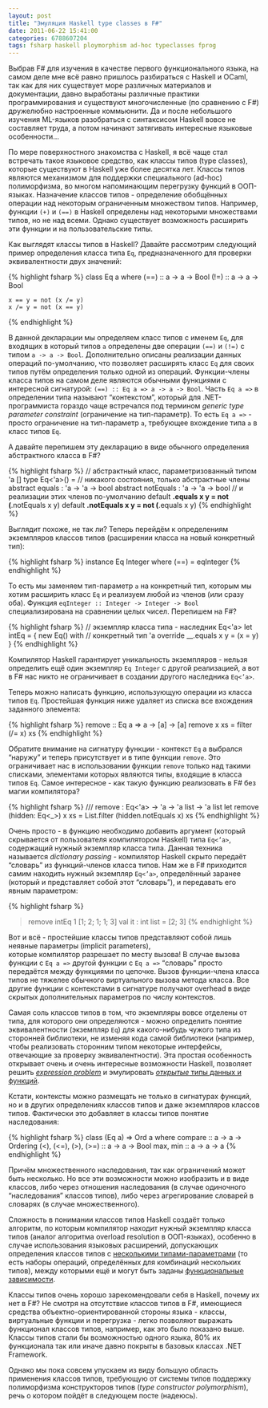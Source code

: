 ```yaml
---
layout: post
title: "Эмуляция Haskell type classes в F#"
date: 2011-06-22 15:41:00
categories: 6788607204
tags: fsharp haskell ploymorphism ad-hoc typeclasses fprog
---
```

Выбрав F# для изучения в качестве первого функционального языка, на самом деле мне всё равно пришлось разбираться с Haskell и OCaml, так как для них существует море различных материалов и документации, давно выработаны различные практики программирования и существуют многочисленные (по сравнению с F#) дружелюбно настроенные коммьюнити. Да и после небольшого изучения ML-языков разобраться с синтаксисом Haskell вовсе не составляет труда, а потом начинают затягивать интересные языковые особенности…

По мере поверхностного знакомства с Haskell, я всё чаще стал встречать такое языковое средство, как классы типов (type classes), которые существуют в Haskell уже более десятка лет. Классы типов являются механизмом для поддержки специального (ad-hoc) полиморфизма, во многом напоминающим перегрузку функций в ООП-языках. Назначение классов типов - определение обобщённых операции над некоторым ограниченным множеством типов. Например, функции `(+)` и `(==)` в Haskell определены над некоторыми множествами типов, но не над всеми. Однако существует возможность расширить эти функции и на пользовательские типы.

Как выглядят классы типов в Haskell? Давайте рассмотрим следующий пример определения класса типа `Eq`, предназначенного для проверки эквивалентности двух значений:

{% highlight fsharp %}
class Eq a where
    (==) :: a -> a -> Bool
    (!=) :: a -> a -> Bool

	x == y = not (x /= y)
	x /= y = not (x == y)
{% endhighlight %}

В данной декларации мы определяем класс типов с именем `Eq`, для входящих в который типов `a` определены две операции `(==)` и `(!=)` с типом `a -> a -> Bool`. Дополнительно описаны реализации данных операций по-умолчанию, что позволяет расширять класс `Eq` для своих типов путём определения только одной из операций. Функции-члены класса типов на самом деле являются обычными функциями с интересной сигнатурой: `(==) :: Eq a => a -> a -> Bool`. Часть `Eq a =>` в определении типа называют “контекстом”, который для .NET-программиста гораздо чаще встречался под термином *generic type parameter constraint* (ограничение на тип-параметр). То есть `Eq a =>` - просто ограничение на тип-параметр `a`, требующее вхождение типа `a` в класс типов `Eq`.

А давайте перепишем эту декларацию в виде обычного определения абстрактного класса в F#?

{% highlight fsharp %}
// абстрактный класс, параметризованный типом 'a
[<AbstractClass>]
type Eq<'a>() =
     // никакого состояния, только абстрактные члены
     abstract equals    : 'a -> 'a -> bool
     abstract notEquals : 'a -> 'a -> bool
     // и реализации этих членов по-умолчанию
     default __.equals x y = not (__.notEquals x y)
     default __.notEquals x y = not (__.equals x y)
{% endhighlight %}

Выглядит похоже, не так ли? Теперь перейдём к определениям экземпляров классов типов (расширении класса на новый конкретный тип):

{% highlight fsharp %}
instance Eq Integer where
    (==) = eqInteger
{% endhighlight %}

То есть мы заменяем тип-параметр `a` на конкретный тип, которым мы хотим расширить класс `Eq` и реализуем любой из членов (или сразу оба). Функция `eqInteger :: Integer -> Integer -> Bool` специализирована на сравнении целых чисел. Перепишем на F#?

{% highlight fsharp %}
// экземпляр класса типа - наследник Eq<'a>
let intEq =
    { new Eq<int>() with // конкретный тип 'a
          override __.equals x y = (x = y) }
{% endhighlight %}

Компилятор Haskell гарантирует уникальность экземпляров - нельзя определить ещё один экземпляр `Eq Integer` с другой реализацией, а вот в F# нас никто не ограничивает в создании другого наследника `Eq<’a>`.

Теперь можно написать функцию, использующую операции из класса типов `Eq`. Простейшая функция ниже удаляет из списка все вхождения заданного элемента:

{% highlight fsharp %}
remove :: Eq a => a -> [a] -> [a]
remove x xs = filter (/= x) xs
{% endhighlight %}

Обратите внимание на сигнатуру функции - контекст `Eq` a выбрался “наружу” и теперь присутствует и в типе функции `remove`. Это ограничивает нас в использовании функции `remove` только над такими списками, элементами которых являются типы, входящие в класса типов `Eq`. Самое интересное - как такую функцию реализовать в F# без магии компилятора?

{% highlight fsharp %}
/// remove : Eq<'a> -> 'a -> 'a list -> 'a list
let remove (hidden: Eq<_>) x xs =
    List.filter (hidden.notEquals x) xs
{% endhighlight %}

Очень просто - в функцию необходимо добавить аргумент (который скрывается от пользователя компилятором Haskell) типа `Eq<’a>`, содержащий нужный экземпляр класса типа. Данная техника называется *dictionary passing* - компилятор Haskell скрыто передаёт “словарь” из функций-членов класса типов. Нам же в F# приходится самим находить нужный экземпляр `Eq<’a>`, определённый заранее (который и представляет собой этот “словарь”), и передавать его явным параметром:

{% highlight fsharp %}
> remove intEq 1 [1; 2; 1; 1; 3]
val it : int list = [2; 3]
{% endhighlight %}

Вот и всё - простейшие классы типов представляют собой лишь неявные параметры (implicit parameters), которые компилятор разрешает по месту вызова! В случае вызова функции с `Eq a =>` другой функции с `Eq a =>` “словарь” просто передаётся между функциями по цепочке. Вызов функции-члена класса типов не тяжелее обычного виртуального вызова метода класса. Все другие функции с контекстами в сигнатуре получают overhead в виде скрытых дополнительных параметров по числу контекстов.

Самая соль классов типов в том, что экземпляры вовсе отделены от типа, для которого они определяются - можно определить понятие эквивалентности (экземпляр `Eq`) для какого-нибудь чужого типа из сторонней библиотеки, не изменяя кода самой библиотеки (например, чтобы реализовать сторонним типом некоторые интерфейсы, отвечающие за проверку эквивалентности). Эта простая особенность открывает очень и очень интересные возможности Haskell, позволяет решить *[expression problem](http://en.wikipedia.org/wiki/Expression_problem)* и эмулировать [*открытые* типы данных и функций](http://lambda-the-ultimate.org/node/1453).

Кстати, контексты можно размещать не только в сигнатурах функций, но и в других определениях классов типов и даже экземпляров классов типов. Фактически это добавляет в классы типов понятие наследования:

{% highlight fsharp %}
class (Eq a) => Ord a where
    compare              :: a -> a -> Ordering
    (<), (<=), (>), (>=) :: a -> a -> Bool
    max, min             :: a -> a -> a
{% endhighlight %}

Причём множественного наследования, так как ограничений может быть несколько. Но все эти возможности можно изобразить и в виде классов, либо через отношения наследования (в случае одиночного “наследования” классов типов), либо через агрегирование словарей в словарях (в случае множественного).

Сложность в понимании классов типов Haskell создаёт только алгоритм, по которым компилятор находит нужный экземпляр класса типов (аналог алгоритма overload resolution в ООП-языках), особенно в случае использования языковых расширений, допускающих определения классов типов с [несколькими типами-параметрами](http://www.haskell.org/haskellwiki/Multi-parameter_type_class) (то есть наборы операций, определённых для комбинаций нескольких типов), между которыми ещё и могут быть заданы [функциональные зависимости](http://www.haskell.org/haskellwiki/Functional_dependencies).

Классы типов очень хорошо зарекомендовали себя в Haskell, почему их нет в F#? Не смотря на отсутствие классов типов в F#, имеющиеся средства объектно-ориентированной стороны языка - классы, виртуальные функции и перегрузка - легко позволяют выражать функционал классов типов, например, как это было показано выше. Классы типов стали бы возможностью одного языка, 80% их функционала так или иначе давно покрыты в базовых классах .NET Framework.

Однако мы пока совсем упускаем из виду большую область применения классов типов, требующую от системы типов поддержку полиморфизма конструкторов типов (*type constructor polymorphism*), речь о котором пойдёт в следующем посте (надеюсь).